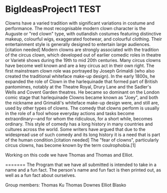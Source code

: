 # BigIdeasProject1 TEST
Clowns have a varied tradition with significant variations in costume and performance. The most recognisable modern clown character is the Auguste or "red clown" type, with outlandish costumes featuring distinctive makeup, colourful wigs, exaggerated footwear, and colourful clothing. Their entertainment style is generally designed to entertain large audiences.[citation needed]  Modern clowns are strongly associated with the tradition of the circus clown, which developed out of earlier comedic roles in theatre or Varieté shows during the 19th to mid 20th centuries.  Many circus clowns have become well known and are a key circus act in their own right. The first mainstream clown role was portrayed by Joseph Grimaldi (who also created the traditional whiteface make-up design). In the early 1800s, he expanded  the role of Clown in the harlequinade that formed part of British pantomimes, notably at the Theatre Royal, Drury Lane and the Sadler's Wells and Covent Garden theatres. He became so dominant on the London comic stage that harlequinade Clowns became known as "Joey", and both the nickname and Grimaldi's whiteface make-up design were, and still are, used by other types of clowns.  The comedy that clowns perform is usually in the role of a fool whose everyday actions and tasks become extraordinary—and for whom the ridiculous, for a short while, becomes ordinary. This style of comedy has a long history in many countries and cultures across the world. Some writers have argued that due to the widespread use of such comedy and its long history it is a need that is part of the human condition.[citation needed]  The "fear of clowns", particularly circus clowns, has become known by the term coulrophobia.[1]

Working on this code we have Thomas and Thomas and Elliot.

=======
The Program that we have all submitted is intended to take in a name and a fun fact. The person's name and fun fact is then printed out, as well as a fun fact about ourselves.


Group members: Thomas Ku
               Thomas Downes
               Elliot Blasko
